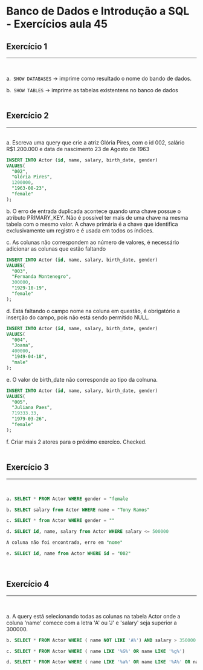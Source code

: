 #  Banco de Dados e Introdução a SQL - Exercícios aula 45 
## Exercício 1 
___
<br>

a.` SHOW DATABASES` -> imprime como resultado o nome do bando de dados. <br>

b.` SHOW TABLES` -> imprime as tabelas existentens no banco de dados<br><br>


## Exercício 2
___
<br>
a. Escreva uma query que crie a atriz Glória Pires, com o id 002, salário R$1.200.000 e data de nascimento 23 de Agosto de 1963

<br>

```sql
INSERT INTO Actor (id, name, salary, birth_date, gender)
VALUES(
  "002", 
  "Glória Pires",
  1200000,
  "1963-08-23", 
  "female"
);
```

b. O erro de entrada duplicada acontece quando uma chave possue o atributo PRIMARY_KEY. Não é possível ter mais de uma chave na mesma tabela com o mesmo valor. A chave primária é a chave que identifica exclusivamente um registro e é usada em todos os índices.

c. As colunas não correspondem ao número de valores, é necessário adicionar as colunas que estão faltando

```sql
INSERT INTO Actor (id, name, salary, birth_date, gender)
VALUES(
  "003", 
  "Fernanda Montenegro",
  300000,
  "1929-10-19", 
  "female"
);
```

d. Está faltando o campo nome na coluna em questão, é obrigatório a inserção do campo, pois não está sendo permitido NULL. 

``` sql
INSERT INTO Actor (id, name, salary, birth_date, gender)
VALUES(
  "004",
  "Joana",
  400000,
  "1949-04-18", 
  "male"
);
```

e. O valor de birth_date não corresponde ao tipo da colnuna.

``` sql
INSERT INTO Actor (id, name, salary, birth_date, gender)
VALUES(
  "005", 
  "Juliana Paes",
  719333.33,
  "1979-03-26", 
  "female"
);
```

f. Criar mais 2 atores para o próximo exercíco. Checked.
<br><br>
## Exercício 3
___
<br>

````sql
a. SELECT * FROM Actor WHERE gender = "female
````
````sql
b. SELECT salary from Actor WHERE name = "Tony Ramos"
````
````sql
c. SELECT * from Actor WHERE gender = ""
````
````sql
d. SELECT id, name, salary from Actor WHERE salary <= 500000
````
````sql
A coluna não foi encontrada, erro em "nome"

e. SELECT id, name from Actor WHERE id = "002"
````

<br>

## Exercício 4
___
<br>

a. A query está selecionando todas as colunas na tabela Actor onde a coluna 'name' comece com a letra 'A' ou 'J' e 'salary' seja superior a 300000.


```sql
b. SELECT * FROM Actor WHERE ( name NOT LIKE 'A%') AND salary > 350000
```

```sql
c. SELECT * FROM Actor WHERE ( name LIKE '%G%' OR name LIKE '%g%')
```

```sql
d. SELECT * FROM Actor WHERE ( name LIKE '%a%' OR name LIKE '%A%' OR name LIKE '%g%' OR name LIKE '%G%') AND salary >= 350000 AND salary <= 900000
```
